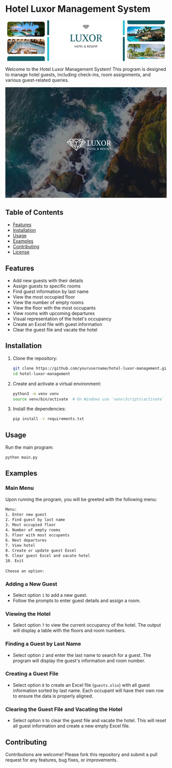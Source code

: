 
# Hotel Luxor Management System

![Hotel Luxor](https://github.com/JoacoMarc/Hotel-Guest-Management-System/blob/main/HotelLuxorBanner.jpg)

Welcome to the Hotel Luxor Management System! This program is designed to manage hotel guests, including check-ins, room assignments, and various guest-related queries.

[![Watch the video](https://github.com/JoacoMarc/Hotel-Guest-Management-System/blob/main/LuxorPreview.png)](https://drive.google.com/file/d/1qzy2rXzdfiMitIJUhM-W6MUScAHX8TpF/view?usp=drive_link)

## Table of Contents
- [Features](#features)
- [Installation](#installation)
- [Usage](#usage)
- [Examples](#examples)
- [Contributing](#contributing)
- [License](#license)

## Features
- Add new guests with their details
- Assign guests to specific rooms
- Find guest information by last name
- View the most occupied floor
- View the number of empty rooms
- View the floor with the most occupants
- View rooms with upcoming departures
- Visual representation of the hotel's occupancy
- Create an Excel file with guest information
- Clear the guest file and vacate the hotel

## Installation
1. Clone the repository:
   ```bash
   git clone https://github.com/yourusername/hotel-luxor-management.git
   cd hotel-luxor-management
   ```

2. Create and activate a virtual environment:
   ```bash
   python3 -m venv venv
   source venv/bin/activate  # On Windows use `venv\Scripts\activate`
   ```

3. Install the dependencies:
   ```bash
   pip install -r requirements.txt
   ```

## Usage
Run the main program:
```bash
python main.py
```

## Examples
### Main Menu
Upon running the program, you will be greeted with the following menu:

```
Menu:
1. Enter new guest
2. Find guest by last name
3. Most occupied floor
4. Number of empty rooms
5. Floor with most occupants
6. Next departures
7. View hotel
8. Create or update guest Excel
9. Clear guest Excel and vacate hotel
10. Exit

Choose an option:
```

### Adding a New Guest
- Select option `1` to add a new guest.
- Follow the prompts to enter guest details and assign a room.

### Viewing the Hotel
- Select option `7` to view the current occupancy of the hotel. The output will display a table with the floors and room numbers.

### Finding a Guest by Last Name
- Select option `2` and enter the last name to search for a guest. The program will display the guest's information and room number.

### Creating a Guest File
- Select option `8` to create an Excel file (`guests.xlsx`) with all guest information sorted by last name. Each occupant will have their own row to ensure the data is properly aligned.

### Clearing the Guest File and Vacating the Hotel
- Select option `9` to clear the guest file and vacate the hotel. This will reset all guest information and create a new empty Excel file.

## Contributing
Contributions are welcome! Please fork this repository and submit a pull request for any features, bug fixes, or improvements.

